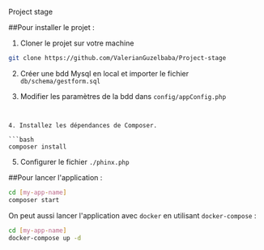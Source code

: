 Project stage

##Pour installer le projet : 

1. Cloner le projet sur votre machine
```bash
git clone https://github.com/ValerianGuzelbaba/Project-stage
```

2. Créer une bdd Mysql en local et importer le fichier `db/schema/gestform.sql`

3. Modifier les paramètres de la bdd dans `config/appConfig.php`
```


4. Installez les dépendances de Composer.

```bash
composer install
```

5. Configurer le fichier `./phinx.php`


##Pour lancer l'application :

```bash
cd [my-app-name]
composer start
```

On peut aussi lancer l'application avec `docker` en utilisant `docker-compose` :
```bash
cd [my-app-name]
docker-compose up -d
```
